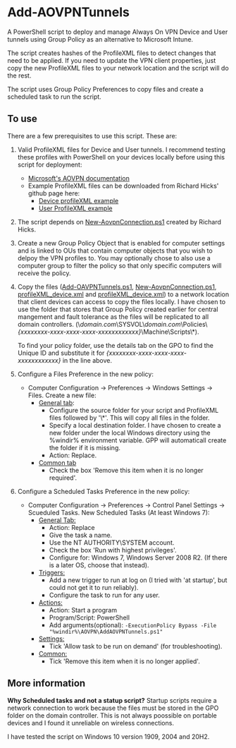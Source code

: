 # Add-AOVPNTunnels
A PowerShell script to deploy and manage Always On VPN Device and User tunnels using Group Policy as an alternative to Microsoft Intune.

The script creates hashes of the ProfileXML files to detect changes that need to be applied. If you need to update the VPN client properties, just copy the new ProfileXML files to your network location and the script will do the rest.

The script uses Group Policy Preferences to copy files and create a scheduled task to run the script.

## To use
There are a few prerequisites to use this script. These are:
1. Valid ProfileXML files for Device and User tunnels. I recommend testing these profiles with PowerShell on your devices locally before using this script for deployment:
   * [Microsoft's AOVPN documentation](https://docs.microsoft.com/en-us/windows-server/remote/remote-access/vpn/always-on-vpn/deploy/vpn-deploy-client-vpn-connections)
   * Example ProfileXML files can be downloaded from Richard Hicks' github page here:
     * [Device profileXML example](https://github.com/richardhicks/aovpn/blob/master/ProfileXML_Device.xml)
     * [User ProfileXML example](https://github.com/richardhicks/aovpn/blob/master/ProfileXML_User.xml)  
3. The script depends on [New-AovpnConnection.ps1](https://github.com/richardhicks/aovpn/blob/master/New-AovpnConnection.ps1) created by Richard Hicks.

3. Create a new Group Policy Object that is enabled for computer settings and is linked to OUs that contain computer objects that you wish to delpoy the VPN profiles to. You may optionally chose to also use a computer group to filter the policy so that only specific computers will receive the policy.  
4. Copy the files ([Add-OAVPNTunnels.ps1](https://github.com/bennyguk/Add-AOVPNTunnels/blob/main/Add-AOVPNTunnels.ps1), [New-AovpnConnection.ps1](https://github.com/richardhicks/aovpn/blob/master/New-AovpnConnection.ps1), [profileXML_device.xml](https://github.com/richardhicks/aovpn/blob/master/ProfileXML_Device.xml) and [profileXML_device.xml](https://github.com/richardhicks/aovpn/blob/master/ProfileXML_User.xml)) to a network location that client devices can access to copy the files locally. I have chosen to use the folder that stores that Group Policy created earlier for central mangement and fault tolerance as the files will be replicated to all domain controllers. (\\*domain.com*\\SYSVOL\\*domain.com*\\Policies\\*{xxxxxxxx-xxxx-xxxx-xxxx-xxxxxxxxxxxx}*\\Machine\\Scripts\\*).

   To find your policy folder, use the details tab on the GPO to find the Unique ID and substitute it for *{xxxxxxxx-xxxx-xxxx-xxxx-xxxxxxxxxxxx}* in the line above.

5. Configure a Files Preference in the new policy:
   * Computer Configuration -> Preferences -> Windows Settings -> Files. Create a new file:
     * [General tab](/images/GPPCreateFileGeneral.JPG?raw=true "GPP Files general tab"):
       * Configure the source folder for your script and ProfileXML files followed by '\\\*'. This will copy all files in the folder.
       * Specify a local destination folder. I have chosen to create a new folder under the local Windows directory using the %windir% environment variable. GPP will automaticall create the folder if it is missing.
       * Action: Replace.
     * [Common tab](/images/GPPCreateFileCommon.JPG?raw=true "GPP Files common tab")
       * Check the box 'Remove this item when it is no longer required'.

6. Configure a Scheduled Tasks Preference in the new policy:
   * Computer Configuration -> Preferences -> Control Panel Settings -> Scueduled Tasks. New Scheduled Tasks (At least Windows 7):
     * [General Tab:](/images/GPPTasksGeneral.JPG?raw=true "GPP Files general tab")
       * Action: Replace
       * Give the task a name.
       * Use the NT AUTHORITY\SYSTEM account.
       * Check the box 'Run with highest privileges'.
       * Configure for: Windows 7, Windows Server 2008 R2. (If there is a later OS, choose that instead).  
     * [Triggers:](/images/GPPTasksTriggers.JPG?raw=true "GPP Files common tab")
       * Add a new trigger to run at log on (I tried with 'at startup', but could not get it to run reliably).
       * Configure the task to run for any user.  
     * [Actions:](/images/GPPTasksActions.JPG?raw=true "GPP Files common tab")
       * Action: Start a program
       * Program/Script: PowerShell
       * Add arguments(optional): `-ExecutionPolicy Bypass -File "%windir%\AOVPN\AddAOVPNTunnels.ps1"`  
     * [Settings:](/images/GPPTasksSettings.JPG?raw=true "GPP Files common tab")
       * Tick 'Allow task to be run on demand' (for troubleshooting).  
     * [Common:](/images/GPPTasksCommon.JPG?raw=true "GPP Files common tab")
       * Tick 'Remove this item when it is no longer applied'.  

## More information
**Why Scheduled tasks and not a statup script?** 
Startup scripts require a network connection to work because the files must be stored in the GPO folder on the domain controller. This is not always poossible on portable devices and I found it unreliable on wireless connections.

I have tested the script on Windows 10 version 1909, 2004 and 20H2.
